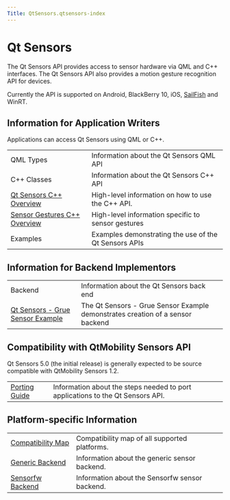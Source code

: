 ```yaml
---
Title: QtSensors.qtsensors-index
---
```

        
Qt Sensors
==========

<span class="subtitle"></span>
<span id="details"></span>
The Qt Sensors API provides access to sensor hardware via QML and C++ interfaces. The Qt Sensors API also provides a motion gesture recognition API for devices.

Currently the API is supported on Android, BlackBerry 10, iOS, [SailFish](https://sailfishos.org) and WinRT.

<span id="information-for-application-writers"></span>
Information for Application Writers
-----------------------------------

Applications can access Qt Sensors using QML or C++.

|                                                                              |                                                       |
|------------------------------------------------------------------------------|-------------------------------------------------------|
| QML Types                                                                    | Information about the Qt Sensors QML API              |
| C++ Classes                                                                  | Information about the Qt Sensors C++ API              |
| [Qt Sensors C++ Overview](../QtSensors.qtsensors-cpp.md)             | High-level information on how to use the C++ API.     |
| [Sensor Gestures C++ Overview](../QtSensors.qtsensorgestures-cpp.md) | High-level information specific to sensor gestures    |
| Examples                                                                     | Examples demonstrating the use of the Qt Sensors APIs |

<span id="information-for-backend-implementors"></span>
Information for Backend Implementors
------------------------------------

|                                                                                                           |                                                                                |
|-----------------------------------------------------------------------------------------------------------|--------------------------------------------------------------------------------|
| Backend                                                                                                   | Information about the Qt Sensors back end                                      |
| [Qt Sensors - Grue Sensor Example](https://developer.ubuntu.comapps/qml/sdk-15.04.3/QtSensors.grue/) | The Qt Sensors - Grue Sensor Example demonstrates creation of a sensor backend |

<span id="compatibility-with-qtmobility-sensors-api"></span>
Compatibility with QtMobility Sensors API
-----------------------------------------

Qt Sensors 5.0 (the initial release) is generally expected to be source compatible with QtMobility Sensors 1.2.

|                                                            |                                                                                |
|------------------------------------------------------------|--------------------------------------------------------------------------------|
| [Porting Guide](../QtSensors.qtsensors-porting.md) | Information about the steps needed to port applications to the Qt Sensors API. |

<span id="platform-specific-information"></span>
Platform-specific Information
-----------------------------

|                                                            |                                                |
|------------------------------------------------------------|------------------------------------------------|
| [Compatibility Map](../QtSensors.compatmap.md)     | Compatibility map of all supported platforms.  |
| [Generic Backend](../QtSensors.genericbackend.md)  | Information about the generic sensor backend.  |
| [Sensorfw Backend](../QtSensors.senorfwbackend.md) | Information about the Sensorfw sensor backend. |

